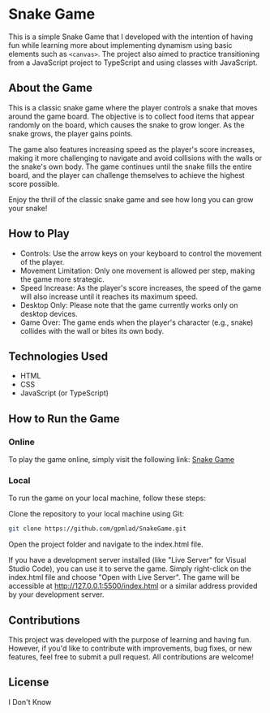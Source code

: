 # Snake Game

This is a simple Snake Game that I developed with the intention of having fun while learning more about implementing dynamism using basic elements such as `<canvas>`. The project also aimed to practice transitioning from a JavaScript project to TypeScript and using classes with JavaScript.

## About the Game

This is a classic snake game where the player controls a snake that moves around the game board. The objective is to collect food items that appear randomly on the board, which causes the snake to grow longer. As the snake grows, the player gains points.

The game also features increasing speed as the player's score increases, making it more challenging to navigate and avoid collisions with the walls or the snake's own body. The game continues until the snake fills the entire board, and the player can challenge themselves to achieve the highest score possible.

Enjoy the thrill of the classic snake game and see how long you can grow your snake!


## How to Play

- Controls: Use the arrow keys on your keyboard to control the movement of the player.
- Movement Limitation: Only one movement is allowed per step, making the game more strategic.
- Speed Increase: As the player's score increases, the speed of the game will also increase until it reaches its maximum speed.
- Desktop Only: Please note that the game currently works only on desktop devices.
- Game Over: The game ends when the player's character (e.g., snake) collides with the wall or bites its own body.

## Technologies Used

- HTML
- CSS
- JavaScript (or TypeScript)

## How to Run the Game

### Online

To play the game online, simply visit the following link: <a href="https://gpmlad.github.io/SnakeGame/">Snake Game</a>


### Local
To run the game on your local machine, follow these steps:

Clone the repository to your local machine using Git:
```bash 
git clone https://github.com/gpmlad/SnakeGame.git
```

Open the project folder and navigate to the index.html file.

If you have a development server installed (like "Live Server" for Visual Studio Code), you can use it to serve the game. Simply right-click on the index.html file and choose "Open with Live Server". The game will be accessible at http://127.0.0.1:5500/index.html or a similar address provided by your development server.

## Contributions

This project was developed with the purpose of learning and having fun. However, if you'd like to contribute with improvements, bug fixes, or new features, feel free to submit a pull request. All contributions are welcome!

## License

I Don't Know